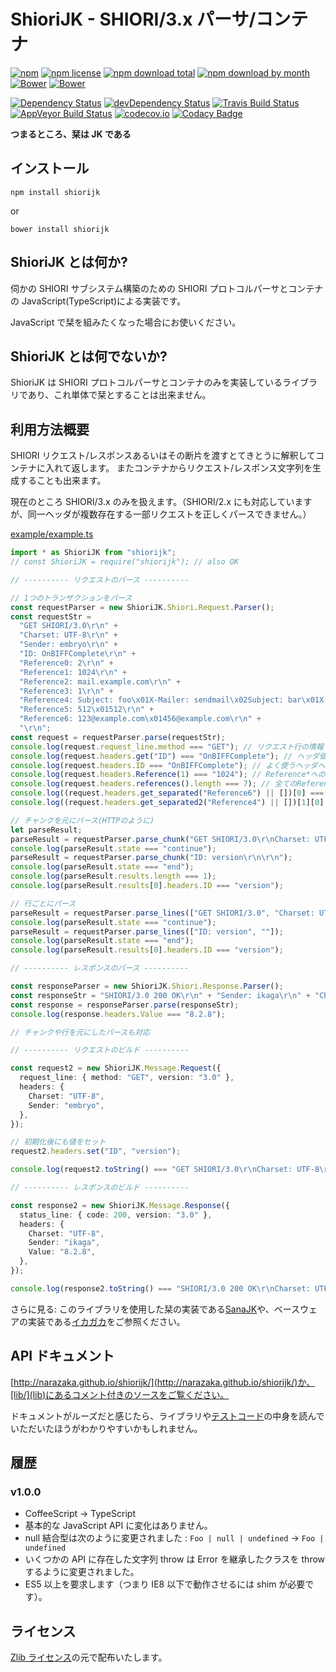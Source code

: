 # ShioriJK - SHIORI/3.x パーサ/コンテナ

[![npm](https://img.shields.io/npm/v/shiorijk.svg)](https://www.npmjs.com/package/shiorijk)
[![npm license](https://img.shields.io/npm/l/shiorijk.svg)](https://www.npmjs.com/package/shiorijk)
[![npm download total](https://img.shields.io/npm/dt/shiorijk.svg)](https://www.npmjs.com/package/shiorijk)
[![npm download by month](https://img.shields.io/npm/dm/shiorijk.svg)](https://www.npmjs.com/package/shiorijk)
[![Bower](https://img.shields.io/bower/v/shiorijk.svg)](https://github.com/Narazaka/shiorijk)
[![Bower](https://img.shields.io/bower/l/shiorijk.svg)](https://github.com/Narazaka/shiorijk)

[![Dependency Status](https://david-dm.org/Narazaka/shiorijk/status.svg)](https://david-dm.org/Narazaka/shiorijk)
[![devDependency Status](https://david-dm.org/Narazaka/shiorijk/dev-status.svg)](https://david-dm.org/Narazaka/shiorijk?type=dev)
[![Travis Build Status](https://travis-ci.org/Narazaka/shiorijk.svg?branch=master)](https://travis-ci.org/Narazaka/shiorijk)
[![AppVeyor Build Status](https://ci.appveyor.com/api/projects/status/github/Narazaka/shiorijk?svg=true&branch=master)](https://ci.appveyor.com/project/Narazaka/shiorijk)
[![codecov.io](https://codecov.io/github/Narazaka/shiorijk/coverage.svg?branch=master)](https://codecov.io/github/Narazaka/shiorijk?branch=master)
[![Codacy Badge](https://api.codacy.com/project/badge/Grade/3e8aa6e24b6d47c29aa8ebb82b6a1e06)](https://www.codacy.com/app/narazaka/shiorijk?utm_source=github.com&utm_medium=referral&utm_content=Narazaka/shiorijk&utm_campaign=Badge_Grade)

**つまるところ、栞は JK である**

## インストール

    npm install shiorijk

or

    bower install shiorijk

## ShioriJK とは何か?

伺かの SHIORI サブシステム構築のための SHIORI プロトコルパーサとコンテナの JavaScript(TypeScript)による実装です。

JavaScript で栞を組みたくなった場合にお使いください。

## ShioriJK とは何でないか?

ShioriJK は SHIORI プロトコルパーサとコンテナのみを実装しているライブラリであり、これ単体で栞とすることは出来ません。

## 利用方法概要

SHIORI リクエスト/レスポンスあるいはその断片を渡すとてきとうに解釈してコンテナに入れて返します。
またコンテナからリクエスト/レスポンス文字列を生成することも出来ます。

現在のところ SHIORI/3.x のみを扱えます。（SHIORI/2.x にも対応していますが、同一ヘッダが複数存在する一部リクエストを正しくパースできません。）

[example/example.ts](example/example.ts)

```typescript
import * as ShioriJK from "shiorijk";
// const ShioriJK = require("shiorijk"); // also OK

// ---------- リクエストのパース ----------

// 1つのトランザクションをパース
const requestParser = new ShioriJK.Shiori.Request.Parser();
const requestStr =
  "GET SHIORI/3.0\r\n" +
  "Charset: UTF-8\r\n" +
  "Sender: embryo\r\n" +
  "ID: OnBIFFComplete\r\n" +
  "Reference0: 2\r\n" +
  "Reference1: 1024\r\n" +
  "Reference2: mail.example.com\r\n" +
  "Reference3: 1\r\n" +
  "Reference4: Subject: foo\x01X-Mailer: sendmail\x02Subject: bar\x01X-Mailer: Sylpheed\r\n" +
  "Reference5: 512\x01512\r\n" +
  "Reference6: 123@example.com\x01456@example.com\r\n" +
  "\r\n";
const request = requestParser.parse(requestStr);
console.log(request.request_line.method === "GET"); // リクエスト行の情報
console.log(request.headers.get("ID") === "OnBIFFComplete"); // ヘッダ値を取得
console.log(request.headers.ID === "OnBIFFComplete"); // よく使うヘッダへのショートカット
console.log(request.headers.Reference(1) === "1024"); // Reference*へのショートカット
console.log(request.headers.references().length === 7); // 全てのReference*の値を取得
console.log((request.headers.get_separated("Reference6") || [])[0] === "123@example.com"); // \x01で区切られた値の取得
console.log((request.headers.get_separated2("Reference4") || [])[1][0] === "Subject: bar"); // \x01と\x02で区切られた値の取得

// チャンクを元にパース(HTTPのように)
let parseResult;
parseResult = requestParser.parse_chunk("GET SHIORI/3.0\r\nCharset: UTF-8\r\n");
console.log(parseResult.state === "continue");
parseResult = requestParser.parse_chunk("ID: version\r\n\r\n");
console.log(parseResult.state === "end");
console.log(parseResult.results.length === 1);
console.log(parseResult.results[0].headers.ID === "version");

// 行ごとにパース
parseResult = requestParser.parse_lines(["GET SHIORI/3.0", "Charset: UTF-8"]);
console.log(parseResult.state === "continue");
parseResult = requestParser.parse_lines(["ID: version", ""]);
console.log(parseResult.state === "end");
console.log(parseResult.results[0].headers.ID === "version");

// ---------- レスポンスのパース ----------

const responseParser = new ShioriJK.Shiori.Response.Parser();
const responseStr = "SHIORI/3.0 200 OK\r\n" + "Sender: ikaga\r\n" + "Charset: UTF-8\r\n" + "Value: 8.2.8\r\n" + "\r\n";
const response = responseParser.parse(responseStr);
console.log(response.headers.Value === "8.2.8");

// チャンクや行を元にしたパースも対応

// ---------- リクエストのビルド ----------

const request2 = new ShioriJK.Message.Request({
  request_line: { method: "GET", version: "3.0" },
  headers: {
    Charset: "UTF-8",
    Sender: "embryo",
  },
});

// 初期化後にも値をセット
request2.headers.set("ID", "version");

console.log(request2.toString() === "GET SHIORI/3.0\r\nCharset: UTF-8\r\nSender: embryo\r\nID: version\r\n\r\n");

// ---------- レスポンスのビルド ----------

const response2 = new ShioriJK.Message.Response({
  status_line: { code: 200, version: "3.0" },
  headers: {
    Charset: "UTF-8",
    Sender: "ikaga",
    Value: "8.2.8",
  },
});

console.log(response2.toString() === "SHIORI/3.0 200 OK\r\nCharset: UTF-8\r\nSender: ikaga\r\nValue: 8.2.8\r\n\r\n");
```

さらに見る: このライブラリを使用した栞の実装である[SanaJK](https://github.com/Narazaka/sanajk)や、ベースウェアの実装である[イカガカ](https://github.com/Ikagaka/Ikagaka.demo)をご参照ください。

## API ドキュメント

[http://narazaka.github.io/shiorijk/](http://narazaka.github.io/shiorijk/)か、[lib/](lib)にあるコメント付きのソースをご覧ください。

ドキュメントがルーズだと感じたら、ライブラリや[テストコード](test)の中身を読んでいただいたほうがわかりやすいかもしれません。

## 履歴

### v1.0.0

- CoffeeScript -> TypeScript
- 基本的な JavaScript API に変化はありません。
- null 結合型は次のように変更されました : `Foo | null | undefined` -> `Foo | undefined`
- いくつかの API に存在した文字列 throw は Error を継承したクラスを throw するように変更されました。
- ES5 以上を要求します（つまり IE8 以下で動作させるには shim が必要です）。

## ライセンス

[Zlib ライセンス](LICENSE)の元で配布いたします。
